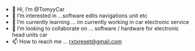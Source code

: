 - 👋 Hi, I’m @TomyyCar
- 👀 I’m interested in ...software edits navigations unit etc
- 🌱 I’m currently learning ... im currently working in car electronic service
- 💞️ I’m looking to collaborate on ... software / hardware for electronic head units car
- 📫 How to reach me ... rxtxreset@gmail.com

<!---
TomyyCar/TomyyCar is a ✨ special ✨ repository because its `README.md` (this file) appears on your GitHub profile.
You can click the Preview link to take a look at your changes.
--->
